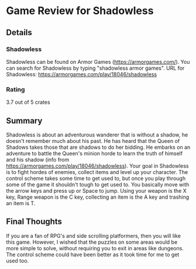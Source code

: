 # Game Review for Shadowless

## Details

### Shadowless
Shadowless can be found on Armor Games (https://armorgames.com/). You can search for Shadowless by typing "shadowless armor games". URL for Shadowless: https://armorgames.com/play/18046/shadowless

### Rating
3.7 out of 5 crates

## Summary
Shadowless  is about an adventurous wanderer that is without a shadow, he doesn't remember much about his past. He has heard that the Queen of Shadows takes those that are shadows to do her bidding. He embarks on an adventure to battle the Queen's minion horde to learn the truth of himself and his shadow (info from https://armorgames.com/play/18046/shadowless).
Your goal in Shadowless is to fight hordes of enemies, collect items and level up your character. The control scheme takes some time to get used to, but once you play through some of the game it shouldn't tough to get used to.
You basically move with the arrow keys and press up or Space to jump. Using your weapon is the X key, Range weapon is the C key, collecting an item is the A key and trashing an item is T.


## Final Thoughts
If you are a fan of RPG's and side scrolling platformers, then you will like this game. However, I wished that the puzzles on some areas would be more simple to solve, without requiring you to exit in areas like dungeons. The control scheme could have been better as it took time for me to get used too.
